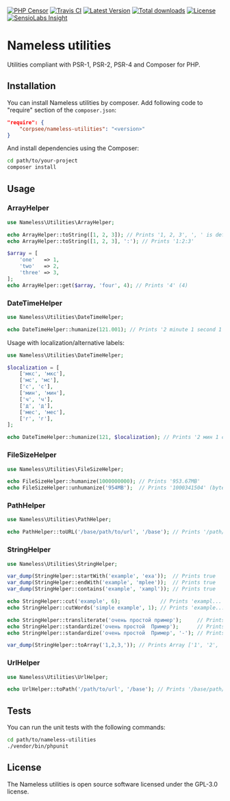 [![PHP Censor](http://ci.php-censor.info/build-status/image/4?branch=master&label=PHPCensor&style=flat-square)](http://ci.php-censor.info/build-status/view/4?branch=master)
[![Travis CI](https://img.shields.io/travis/corpsee/nameless-utilities/master.svg?label=Travis&style=flat-square)](https://travis-ci.org/corpsee/nameless-utilities?branch=master)
[![Latest Version](https://img.shields.io/packagist/v/corpsee/nameless-utilities.svg?label=Version&style=flat-square)](https://packagist.org/packages/corpsee/nameless-utilities)
[![Total downloads](https://img.shields.io/packagist/dt/corpsee/nameless-utilities.svg?label=Downloads&style=flat-square)](https://packagist.org/packages/corpsee/nameless-utilities)
[![License](https://img.shields.io/packagist/l/corpsee/nameless-utilities.svg?label=License&style=flat-square)](https://packagist.org/packages/corpsee/nameless-utilities)
[![SensioLabs Insight](https://img.shields.io/sensiolabs/i/b0f43135-8362-4601-8a11-aff023fe3815.svg?label=Insight&style=flat-square)](https://insight.sensiolabs.com/projects/b0f43135-8362-4601-8a11-aff023fe3815)

Nameless utilities
==================

Utilities compliant with PSR-1, PSR-2, PSR-4 and Composer for PHP.

Installation
------------

You can install Nameless utilities by composer. Add following code to "require" section of the `composer.json`:

```json
"require": {
    "corpsee/nameless-utilities": "<version>"
}
```

And install dependencies using the Composer:

```bash
cd path/to/your-project
composer install
```

Usage
-----

### ArrayHelper

```php
use Nameless\Utilities\ArrayHelper;

echo ArrayHelper::toString([1, 2, 3]); // Prints '1, 2, 3', ', ' is default separator
echo ArrayHelper::toString([1, 2, 3], ':'); // Prints '1:2:3'

$array = [
    'one'   => 1,
    'two'   => 2,
    'three' => 3,
];
echo ArrayHelper::get($array, 'four', 4); // Prints '4' (4)
```

### DateTimeHelper

```php
use Nameless\Utilities\DateTimeHelper;

echo DateTimeHelper::humanize(121.001); // Prints '2 minute 1 second 1 millisecond'
```

Usage with localization/alternative labels:

```php
use Nameless\Utilities\DateTimeHelper;

$localization = [
    ['мкс', 'мкс'],
    ['мс', 'мс'],
    ['с', 'с'],
    ['мин', 'мин'],
    ['ч', 'ч'],
    ['д', 'д'],
    ['мес', 'мес'],
    ['г', 'г'],
];

echo DateTimeHelper::humanize(121, $localization); // Prints '2 мин 1 с'
```

### FileSizeHelper

```php
use Nameless\Utilities\FileSizeHelper;

echo FileSizeHelper::humanize(1000000000); // Prints '953.67MB'
echo FileSizeHelper::unhumanize('954MB');  // Prints '1000341504' (bytes)
```

### PathHelper

```php
use Nameless\Utilities\PathHelper;

echo PathHelper::toURL('/base/path/to/url', '/base'); // Prints '/path/to/url'
```

### StringHelper

```php
use Nameless\Utilities\StringHelper;

var_dump(StringHelper::startWith('example', 'exa'));  // Prints true
var_dump(StringHelper::endWith('example', 'mplee'));  // Prints true
var_dump(StringHelper::contains('example', 'xampl')); // Prints true

echo StringHelper::cut('example', 6);             // Prints 'exampl...', '...' is default suffix
echo StringHelper::cutWords('simple example', 1); // Prints 'example...', '...' is default suffix

echo StringHelper::transliterate('очень простой пример');     // Prints transliterated 'ochen prostoj primer'
echo StringHelper::standardize('очень простой  Пример');      // Prints standardizated 'ochen_prostoj_primer', '_' is default words separator
echo StringHelper::standardize('очень простой  Пример', '-'); // Prints 'ochen-prostoj-primer', use '-' for slugify string

var_dump(StringHelper::toArray('1,2,3,')); // Prints Array ['1', '2', '3'], ',' is default separator
```

### UrlHelper

```php
use Nameless\Utilities\UrlHelper;

echo UrlHelper::toPath('/path/to/url', '/base'); // Prints '/base/path/to/url'
```

Tests
-----

You can run the unit tests with the following commands:

```bash
cd path/to/nameless-utilities
./vendor/bin/phpunit
```

License
-------

The Nameless utilities is open source software licensed under the GPL-3.0 license.
